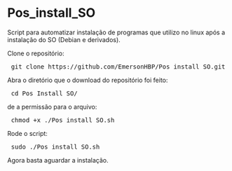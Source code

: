 # Pos_install_SO

Script para automatizar instalação de programas que utilizo no linux após a instalação do SO (Debian e derivados).

Clone o repositório:
<pre>
 <span style="font-weight: 400">git clone https://github.com/EmersonHBP/Pos_install_SO.git</span>
</pre>

Abra o diretório que o download do repositório foi feito:
<pre>
 <span style="font-weight: 400">cd Pos_Install_SO/</span>
</pre>

de a permissão para o arquivo:

<pre>
 <span style="font-weight: 400">chmod +x ./Pos_install_SO.sh</span>
</pre>

Rode o script:

<pre>
 <span style="font-weight: 400">sudo ./Pos_install_SO.sh</span>
</pre>
 Agora basta aguardar a instalação.
